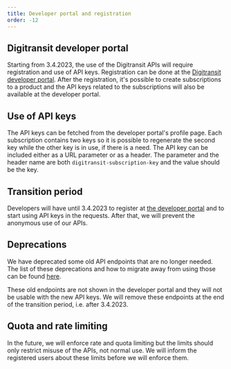 ```yaml
---
title: Developer portal and registration
order: -12
---
```


## Digitransit developer portal
Starting from 3.4.2023, the use of the Digitransit APIs will require registration and use of API keys. Registration can be done at the [Digitransit developer portal](https://portal-api.digitransit.fi/). After the registration, it's possible to create subscriptions to a product and the API keys related to the subscriptions will also be available at the developer portal.

## Use of API keys
The API keys can be fetched from the developer portal's profile page. Each subscription contains two keys so it is possible to regenerate the second key while the other key is in use, if there is a need. The API key can be included either as a URL parameter or as a header. The parameter and the header name are both `digitransit-subscription-key` and the value should be the key.

## Transition period
Developers will have until 3.4.2023 to register at [the developer portal](https://portal-api.digitransit.fi/) and to start using API keys in the requests. After that, we will prevent the anonymous use of our APIs.

## Deprecations
We have deprecated some old API endpoints that are no longer needed. The list of these deprecations and how to migrate away from using those can be found [here](../deprecations).

These old endpoints are not shown in the developer portal and they will not be usable with the new API keys. We will remove these endpoints at the end of the transition period, i.e. after 3.4.2023.

## Quota and rate limiting
In the future, we will enforce rate and quota limiting but the limits should only restrict misuse of the APIs, not normal use. We will inform the registered users about these limits before we will enforce them.

